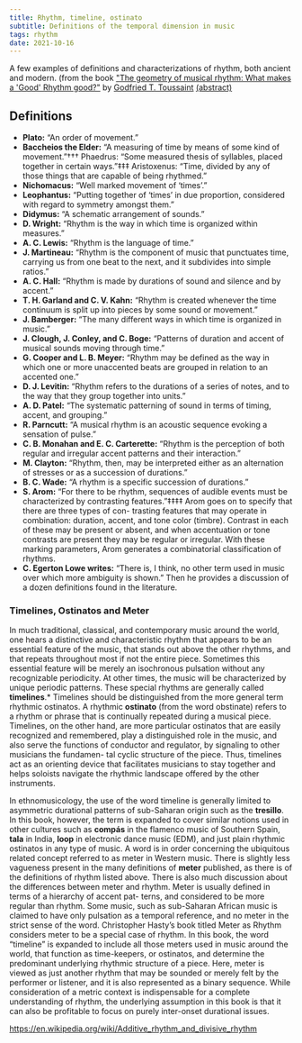 ```yaml
---
title: Rhythm, timeline, ostinato
subtitle: Definitions of the temporal dimension in music
tags: rhythm
date: 2021-10-16
---
```


<youtube-embed video="YPU5XrmORCQ" />


A few examples of definitions and characterizations of rhythm, both ancient and modern. (from the book ["The geometry of musical rhythm: What makes a 'Good' Rhythm good?"](https://en.wikipedia.org/wiki/The_Geometry_of_Musical_Rhythm) by [Godfried T. Toussaint](http://cgm.cs.mcgill.ca/~godfried/) [(abstract)](http://cgm.cs.mcgill.ca/~godfried/publications/geometry-of-rhythm.pdf)

## Definitions

- **Plato:** “An order of movement.”
- **Baccheios the Elder:** “A measuring of time by means of some kind of movement.”††† Phaedrus: “Some measured thesis of syllables, placed together in certain ways.”‡‡‡ Aristoxenus: “Time, divided by any of those things that are capable of being rhythmed.”
- **Nichomacus:** “Well marked movement of ‘times’.”
- **Leophantus:** “Putting together of ‘times’ in due proportion, considered with regard to symmetry amongst them.”
- **Didymus:** “A schematic arrangement of sounds.”
- **D. Wright:** “Rhythm is the way in which time is organized within measures.”
- **A. C. Lewis:** “Rhythm is the language of time.”
- **J. Martineau:** “Rhythm is the component of music that punctuates time, carrying us from one beat to the next, and it subdivides into simple ratios.”
- **A. C. Hall:** “Rhythm is made by durations of sound and silence and by accent.”
- **T. H. Garland and C. V. Kahn:** “Rhythm is created whenever the time continuum is split up into pieces by some sound or movement.”
- **J. Bamberger:** “The many different ways in which time is organized in music.”
- **J. Clough, J. Conley, and C. Boge:** “Patterns of duration and accent of musical sounds moving through time.”
- **G. Cooper and L. B. Meyer:** “Rhythm may be defined as the way in which one or more unaccented beats are grouped in relation to an accented one.”
- **D. J. Levitin:** “Rhythm refers to the durations of a series of notes, and to the way that they group together into units.”
- **A. D. Patel:** “The systematic patterning of sound in terms of timing, accent, and grouping.”
- **R. Parncutt:** “A musical rhythm is an acoustic sequence evoking a sensation of pulse.” 
- **C. B. Monahan and E. C. Carterette:** “Rhythm is the perception of both regular and irregular accent patterns and their interaction.”
- **M. Clayton:** “Rhythm, then, may be interpreted either as an alternation of stresses or as a succession of durations.”
- **B. C. Wade:** “A rhythm is a specific succession of durations.”
- **S. Arom:** “For there to be rhythm, sequences of audible events must be characterized by contrasting features.”‡‡‡‡ Arom goes on to specify that there are three types of con- trasting features that may operate in combination: duration, accent, and tone color (timbre). Contrast in each of these may be present or absent, and when accentuation or tone contrasts are present they may be regular or irregular. With these marking parameters, Arom generates a combinatorial classification of rhythms.
- **C. Egerton Lowe writes:** “There is, I think, no other term used in music over which more ambiguity is shown.” Then he provides a discussion of a dozen definitions found in the literature.

### Timelines, Ostinatos and Meter

In much traditional, classical, and contemporary music around the world, one hears a distinctive and characteristic rhythm that appears to be an essential feature of the music, that stands out above the other rhythms, and that repeats throughout most if not the entire piece. Sometimes this essential feature will be merely an isochronous pulsation without any recognizable periodicity. At other times, the music will be characterized by unique periodic patterns. These special rhythms are generally called **timelines**.* Timelines should be distinguished from the more general term rhythmic ostinatos. A rhythmic **ostinato** (from the word obstinate) refers to a rhythm or phrase that is continually repeated during a musical piece. Timelines, on the other hand, are more particular ostinatos that are easily recognized and remembered, play a distinguished role in the music, and also serve the functions of conductor and regulator, by signaling to other musicians the fundamen- tal cyclic structure of the piece. Thus, timelines act as an orienting device that facilitates musicians to stay together and helps soloists navigate the rhythmic landscape offered by the other instruments.

In ethnomusicology, the use of the word timeline is generally limited to asymmetric durational patterns of sub-Saharan origin such as the **tresillo**. In this book, however, the term is expanded to cover similar notions used in other cultures such as **compás** in the flamenco music of Southern Spain, **tala** in India, **loop** in electronic dance music (EDM), and just plain rhythmic ostinatos in any type of music. A word is in order concerning the ubiquitous related concept referred to as meter in Western music. There is slightly less vagueness present in the many definitions of **meter** published, as there is of the definitions of rhythm listed above. There is also much discussion about the differences between meter and rhythm. Meter is usually defined in terms of a hierarchy of accent pat- terns, and considered to be more regular than rhythm. Some music, such as sub-Saharan African music is claimed to have only pulsation as a temporal reference, and no meter in the strict sense of the word.  Christopher Hasty’s book titled Meter as Rhythm considers meter to be a special case of rhythm. In this book, the word “timeline” is expanded to include all those meters used in music around the world, that function as time-keepers, or ostinatos, and determine the predominant underlying rhythmic structure of a piece. Here, meter is viewed as just another rhythm that may be sounded or merely felt by the performer or listener, and it is also represented as a binary sequence. While consideration of a metric context is indispensable for a complete understanding of rhythm, the underlying assumption in this book is that it can also be profitable to focus on purely inter-onset durational issues.

<youtube-embed video="uDhwFTw4VnI" />

https://en.wikipedia.org/wiki/Additive_rhythm_and_divisive_rhythm